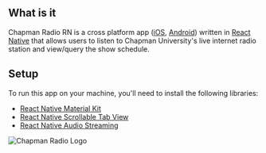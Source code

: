 ## What is it
Chapman Radio RN is a cross platform app ([iOS](https://appsto.re/us/6m4pgb.i), [Android](https://play.google.com/store/apps/details?id=com.chapmanradiorn)) written in [React Native](https://facebook.github.io/react-native/) that allows users to listen to Chapman University's live internet radio station and view/query the show schedule.

## Setup
To run this app on your machine, you'll need to install the following libraries:
* [React Native Material Kit](https://github.com/xinthink/react-native-material-kit)
* [React Native Scrollable Tab View](https://github.com/skv-headless/react-native-scrollable-tab-view)
* [React Native Audio Streaming](https://github.com/tlenclos/react-native-audio-streaming)

![Chapman Radio Logo](https://github.com/samyachour/ChapmanRadioRN/blob/master/ios/ChapmanRadioRN/Images.xcassets/AppIcon.appiconset/Icon-App-83.5x83.5%402x.png)
